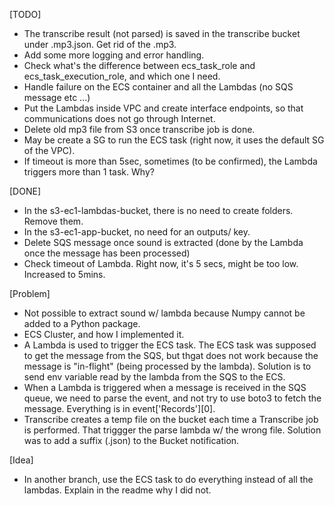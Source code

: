 [TODO]
- The transcribe result (not parsed) is saved in the transcribe bucket under .mp3.json. Get rid of the .mp3.
- Add some more logging and error handling.
- Check what's the difference between ecs_task_role and ecs_task_execution_role, and which one I need.
- Handle failure on the ECS container and all the Lambdas (no SQS message etc ...)
- Put the Lambdas inside VPC and create interface endpoints, so that communications does not go through Internet.
- Delete old mp3 file from S3 once transcribe job is done.
- May be create a SG to run the ECS task (right now, it uses the default SG of the VPC).
- If timeout is more than 5sec, sometimes (to be confirmed), the Lambda triggers more than 1 task. Why?

[DONE]
- In the s3-ec1-lambdas-bucket, there is no need to create folders. Remove them.
- In the s3-ec1-app-bucket, no need for an outputs/ key.
- Delete SQS message once sound is extracted (done by the Lambda once the message has been processed)
- Check timeout of Lambda. Right now, it's 5 secs, might be too low. Increased to 5mins.

[Problem]
- Not possible to extract sound w/ lambda because Numpy cannot be added to a Python package.
- ECS Cluster, and how I implemented it.
- A Lambda is used to trigger the ECS task. The ECS task was supposed to get the message from the SQS, but thgat does not work because the message is "in-flight" (being processed by the lambda). Solution is to send env variable read by the lambda from the SQS to the ECS.
- When a Lambda is triggered when a message is received in the SQS queue, we need to parse the event, and not try to use boto3 to fetch the message. Everything is in event['Records'][0].
- Transcribe creates a temp file on the bucket each time a Transcribe job is performed. That triggger the parse lambda w/ the wrong file. Solution was to add a suffix (.json) to the Bucket notification.

[Idea]
- In another branch, use the ECS task to do everything instead of all the lambdas. Explain in the readme why I did not.